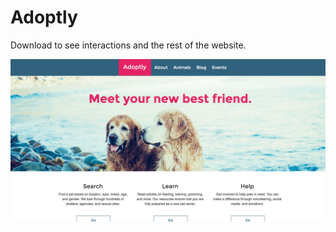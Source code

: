 # Adoptly
Download to see interactions and the rest of the website.

![Alt text](/Adoptly/adoptly_screenshot.jpg?raw=true "Optional Title")
